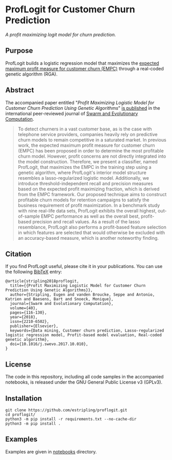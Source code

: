 ProfLogit for Customer Churn Prediction
=======================================

*A profit maximizing logit model for churn prediction.*


Purpose
-------

ProfLogit builds a logistic regression model that maximizes the [expected
maximum profit measure for customer churn (EMPC)](http://ieeexplore.ieee.org/document/6165289/)
through a real-coded genetic algorithm (RGA).


Abstract
--------

The accompanied paper entitled "*Profit Maximizing Logistic Model for Customer
Churn Prediction Using Genetic Algorithms*"
[is published](http://authors.elsevier.com/sd/article/S2210650216301754) in the international peer-reviewed journal of
[Swarm and Evolutionary Computation](https://www.journals.elsevier.com/swarm-and-evolutionary-computation).


> To detect churners in a vast customer base, as is the case with telephone
service providers, companies heavily rely on predictive churn models to remain
competitive in a saturated market. In previous work, the expected maximum profit
measure for customer churn (EMPC) has been proposed in order to determine the
most profitable churn model. However, profit concerns are not directly integrated
into the model construction. Therefore, we present a classifier, named ProfLogit,
that maximizes the EMPC in the training step using a genetic algorithm, where
ProfLogit's interior model structure resembles a lasso-regularized logistic model.
Additionally, we introduce threshold-independent recall and precision measures
based on the expected profit maximizing fraction, which is derived from the EMPC
framework. Our proposed technique aims to construct profitable churn models for
retention campaigns to satisfy the business requirement of profit maximization.
In a benchmark study with nine real-life data sets, ProfLogit exhibits the overall
highest, out-of-sample EMPC performance as well as the overall best, profit-based
precision and recall values. As a result of the lasso resemblance, ProfLogit also
performs a profit-based feature selection in which features are selected that would
otherwise be excluded with an accuracy-based measure, which is another noteworthy
finding.


Citation
--------

If you find ProfLogit useful, please cite it in your publications.
You can use the following [BibTeX](http://www.bibtex.org/) entry:

```
@article{stripling2018proflogit,
  title={{Profit Maximizing Logistic Model for Customer Churn Prediction Using Genetic Algorithms}},
  author={Stripling, Eugen and vanden Broucke, Seppe and Antonio, Katrien and Baesens, Bart and Snoeck, Monique},
  journal={Swarm and Evolutionary Computation},
  volume={40},
  pages={116-130},
  year={2018},
  issn={2210-6502},
  publisher={Elsevier},
  keywords={Data mining, Customer churn prediction, Lasso-regularized logistic regression model, Profit-based model evaluation, Real-coded genetic algorithm},
  doi={10.1016/j.swevo.2017.10.010},
}
```


License
-------
The code in this repository, including all code samples in the accompanied
notebooks, is released under the GNU General Public License v3 (GPLv3).


Installation
------------

```{bash}
git clone https://github.com/estripling/proflogit.git
cd proflogit/
python3 -m pip install -r requirements.txt --no-cache-dir
python3 -m pip install .
```


Examples
--------
Examples are given in [notebooks](https://github.com/estripling/proflogit/tree/master/notebooks) directory.
